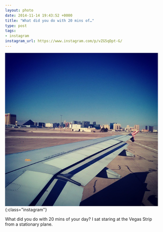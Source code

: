 ```yaml
---
layout: photo
date: 2014-11-14 19:43:52 +0000
title: "What did you do with 20 mins of…"
type: post
tags:
- instagram
instagram_url: https://www.instagram.com/p/vZG5qDpt-G/
---
```


![Instagram - vZG5qDpt-G](/img/vZG5qDpt-G.jpg){:class="instagram"}

What did you do with 20 mins of your day? I sat staring at the Vegas Strip from a stationary plane.
